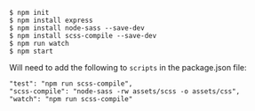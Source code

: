```
$ npm init
$ npm install express
$ npm install node-sass --save-dev
$ npm install scss-compile --save-dev
$ npm run watch
$ npm start
```

Will need to add the following to `scripts` in the package.json file:

```
"test": "npm run scss-compile",
"scss-compile": "node-sass -rw assets/scss -o assets/css",
"watch": "npm run scss-compile"
 ```
